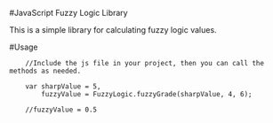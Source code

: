 #JavaScript Fuzzy Logic Library

This is a simple library for calculating fuzzy logic values.

#Usage
```
    //Include the js file in your project, then you can call the methods as needed.

    var sharpValue = 5,
        fuzzyValue = FuzzyLogic.fuzzyGrade(sharpValue, 4, 6);

    //fuzzyValue = 0.5
```